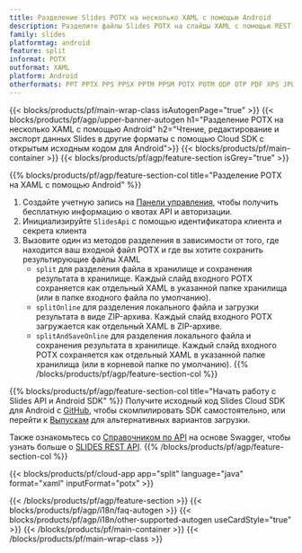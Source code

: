 ```yaml
---
title: Разделение Slides POTX на несколько XAML с помощью Android
description: Разделите файлы Slides POTX на слайды XAML с помощью REST API и Android SDK с открытым исходным кодом
family: slides
platformtag: android
feature: split
informat: POTX
outformat: XAML
platform: Android
otherformats: PPT PPTX PPS PPSX PPTM PPSM POTX POTM ODP OTP PDF XPS JPEG PNG BMP TIFF SVG HTML5 MD GIF
---
```


{{< blocks/products/pf/main-wrap-class isAutogenPage="true" >}}
{{< blocks/products/pf/agp/upper-banner-autogen h1="Разделение POTX на несколько XAML с помощью Android" h2="Чтение, редактирование и экспорт данных Slides в другие форматы с помощью Cloud SDK с открытым исходным кодом для Android">}}
{{< blocks/products/pf/main-container >}}
{{< blocks/products/pf/agp/feature-section isGrey="true" >}}

{{% blocks/products/pf/agp/feature-section-col title="Разделение POTX на XAML с помощью Android" %}}
1. Создайте учетную запись на <a href="https://dashboard.aspose.cloud/">Панели управления</a>, чтобы получить бесплатную информацию о квотах API и авторизации.
1. Инициализируйте ```SlidesApi``` с помощью идентификатора клиента и секрета клиента
1. Вызовите один из методов разделения в зависимости от того, где находится ваш входной файл POTX и где вы хотите сохранить результирующие файлы XAML
    - ```split``` для разделения файла в хранилище и сохранения результата в хранилище. Каждый слайд входного POTX сохраняется как отдельный XAML в указанной папке хранилища (или в папке входного файла по умолчанию).
    - ```splitOnline``` для разделения локального файла и загрузки результата в виде ZIP-архива. Каждый слайд входного POTX загружается как отдельный XAML в ZIP-архиве.
    - ```splitAndSaveOnline``` для разделения локального файла и сохранения результата в хранилище. Каждый слайд входного POTX сохраняется как отдельный XAML в указанной папке хранилища (или в корневой папке по умолчанию).
{{% /blocks/products/pf/agp/feature-section-col %}}

{{% blocks/products/pf/agp/feature-section-col title="Начать работу с Slides API и Android SDK" %}}
Получите исходный код Slides Cloud SDK для Android с [GitHub](https://github.com/aspose-slides-cloud/aspose-slides-cloud-android), чтобы скомпилировать SDK самостоятельно, или перейти к [Выпускам](https://releases.aspose.cloud/) для альтернативных вариантов загрузки.

Также ознакомьтесь со [Справочником по API](https://apireference.aspose.cloud/slides/) на основе Swagger, чтобы узнать больше о [SLIDES REST API](https://products.aspose.cloud/slides/curl/).
{{% /blocks/products/pf/agp/feature-section-col %}}

{{< blocks/products/pf/cloud-app app="split" language="java" format="xaml" inputFormat="potx" >}}

{{< /blocks/products/pf/agp/feature-section >}}
{{< blocks/products/pf/agp/i18n/faq-autogen >}}
{{< blocks/products/pf/agp/i18n/other-supported-autogen useCardStyle="true" >}}
{{< /blocks/products/pf/main-container >}}
{{< /blocks/products/pf/main-wrap-class >}}